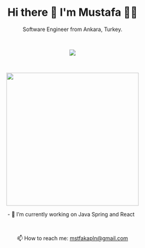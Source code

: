 <h1 align='center'>
  Hi there 👋 I'm Mustafa 👨‍💻
</h1>

<p align='center'>
  Software Engineer from Ankara, Turkey.
</p>&nbsp;&nbsp;

<p align='center'>
  <a href="https://www.linkedin.com/in/mustafa-kaplan/">
    <img src="https://img.shields.io/badge/linkedin-%230077B5.svg?&style=for-the-badge&logo=linkedin&logoColor=white" />
  </a>
</p>&nbsp;&nbsp;

<p align='center'>
  <a href="#"><img src="https://github-readme-stats.vercel.app/api?username=kaplanmustafa&show_icons=true&count_private=true&theme=dark" width="350"></a>
</p>

<p align='center'>
  - 🔭 I’m currently working on Java Spring and React&nbsp;&nbsp;
</p>&nbsp;&nbsp;

<p align='center'>
  📫 How to reach me: <a href='mailto:mstfakapln@gmail.com'>mstfakapln@gmail.com</a>
</p>

